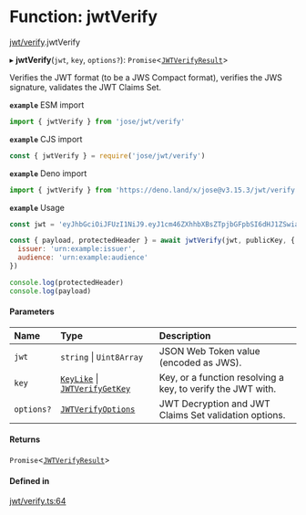 # Function: jwtVerify

[jwt/verify](../modules/jwt_verify.md).jwtVerify

▸ **jwtVerify**(`jwt`, `key`, `options?`): `Promise`<[`JWTVerifyResult`](../interfaces/types.JWTVerifyResult.md)\>

Verifies the JWT format (to be a JWS Compact format), verifies the JWS signature, validates the JWT Claims Set.

**`example`** ESM import
```js
import { jwtVerify } from 'jose/jwt/verify'
```

**`example`** CJS import
```js
const { jwtVerify } = require('jose/jwt/verify')
```

**`example`** Deno import
```js
import { jwtVerify } from 'https://deno.land/x/jose@v3.15.3/jwt/verify.ts'
```

**`example`** Usage
```js
const jwt = 'eyJhbGciOiJFUzI1NiJ9.eyJ1cm46ZXhhbXBsZTpjbGFpbSI6dHJ1ZSwiaWF0IjoxNjA0MzE1MDc0LCJpc3MiOiJ1cm46ZXhhbXBsZTppc3N1ZXIiLCJhdWQiOiJ1cm46ZXhhbXBsZTphdWRpZW5jZSJ9.hx1nOfAT5LlXuzu8O-bhjXBGpklWDt2EsHw7-MDn49NrnwvVsstNhEnkW2ddauB7eSikFtUNeumLpFI9CWDBsg'

const { payload, protectedHeader } = await jwtVerify(jwt, publicKey, {
  issuer: 'urn:example:issuer',
  audience: 'urn:example:audience'
})

console.log(protectedHeader)
console.log(payload)
```

#### Parameters

| Name | Type | Description |
| :------ | :------ | :------ |
| `jwt` | `string` \| `Uint8Array` | JSON Web Token value (encoded as JWS). |
| `key` | [`KeyLike`](../types/types.KeyLike.md) \| [`JWTVerifyGetKey`](../interfaces/jwt_verify.JWTVerifyGetKey.md) | Key, or a function resolving a key, to verify the JWT with. |
| `options?` | [`JWTVerifyOptions`](../interfaces/jwt_verify.JWTVerifyOptions.md) | JWT Decryption and JWT Claims Set validation options. |

#### Returns

`Promise`<[`JWTVerifyResult`](../interfaces/types.JWTVerifyResult.md)\>

#### Defined in

[jwt/verify.ts:64](https://github.com/panva/jose/blob/v3.15.3/src/jwt/verify.ts#L64)
